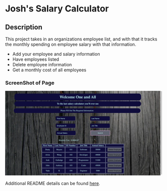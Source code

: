 # Josh's Salary Calculator

## Description

This project takes in an organizations employee list, and with that it tracks the monthly spending on employee salary with that information.

- Add your employee and salary information
- Have employees listed
- Delete employee information
- Get a monthly cost of all employees

### ScreenShot of Page

![MyPage](MyPage.png)

Additional README details can be found [here](https://github.com/PrimeAcademy/readme-template/blob/master/README.md).
